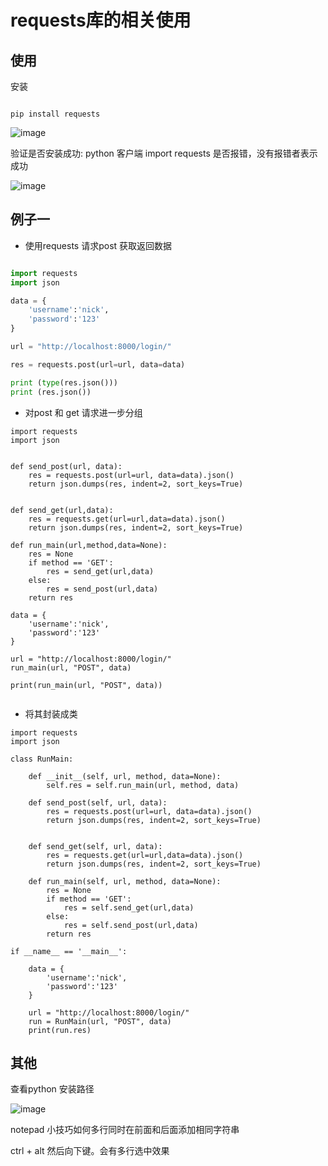 # requests库的相关使用


## 使用

安装

```

pip install requests
```

![image](https://github.com/csy512889371/learnDoc/blob/master/image/2018/python/21.png)

验证是否安装成功: python 客户端 import requests 是否报错，没有报错者表示成功

![image](https://github.com/csy512889371/learnDoc/blob/master/image/2018/python/22.png)


## 例子一

* 使用requests 请求post 获取返回数据

```python

import requests
import json

data = {
	'username':'nick',
	'password':'123'
}

url = "http://localhost:8000/login/"

res = requests.post(url=url, data=data)

print (type(res.json()))
print (res.json())

```


* 对post 和 get 请求进一步分组


```
import requests
import json


def send_post(url, data):
	res = requests.post(url=url, data=data).json()
	return json.dumps(res, indent=2, sort_keys=True)


def send_get(url,data):
	res = requests.get(url=url,data=data).json()
	return json.dumps(res, indent=2, sort_keys=True)

def run_main(url,method,data=None):
	res = None
	if method == 'GET':
		res = send_get(url,data)
	else:
		res = send_post(url,data)
	return res

data = {
	'username':'nick',
	'password':'123'
}

url = "http://localhost:8000/login/"
run_main(url, "POST", data)

print(run_main(url, "POST", data))


```

* 将其封装成类


```
import requests
import json

class RunMain:	

	def __init__(self, url, method, data=None):
		self.res = self.run_main(url, method, data)

	def send_post(self, url, data):
		res = requests.post(url=url, data=data).json()
		return json.dumps(res, indent=2, sort_keys=True)


	def send_get(self, url, data):
		res = requests.get(url=url,data=data).json()
		return json.dumps(res, indent=2, sort_keys=True)

	def run_main(self, url, method, data=None):
		res = None
		if method == 'GET':
			res = self.send_get(url,data)
		else:
			res = self.send_post(url,data)
		return res

if __name__ == '__main__':

	data = {
		'username':'nick',
		'password':'123'
	}

	url = "http://localhost:8000/login/"
	run = RunMain(url, "POST", data)
	print(run.res)

```


## 其他

查看python 安装路径

![image](https://github.com/csy512889371/learnDoc/blob/master/image/2018/python/23.png)


notepad 小技巧如何多行同时在前面和后面添加相同字符串

ctrl + alt 然后向下键。会有多行选中效果





